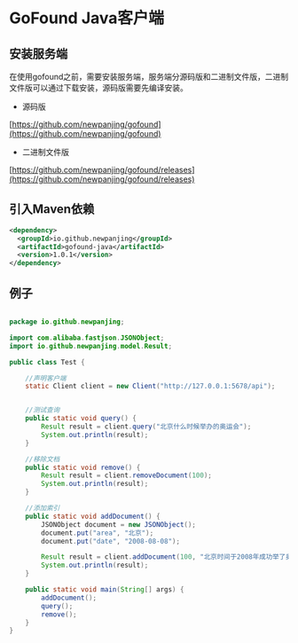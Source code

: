 # GoFound Java客户端


## 安装服务端

在使用gofound之前，需要安装服务端，服务端分源码版和二进制文件版，二进制文件版可以通过下载安装，源码版需要先编译安装。

+ 源码版

[https://github.com/newpanjing/gofound](https://github.com/newpanjing/gofound)

+ 二进制文件版

[https://github.com/newpanjing/gofound/releases](https://github.com/newpanjing/gofound/releases)


## 引入Maven依赖
```xml
<dependency>
  <groupId>io.github.newpanjing</groupId>
  <artifactId>gofound-java</artifactId>
  <version>1.0.1</version>
</dependency>
```

## 例子

```java

package io.github.newpanjing;

import com.alibaba.fastjson.JSONObject;
import io.github.newpanjing.model.Result;

public class Test {

    //声明客户端
    static Client client = new Client("http://127.0.0.1:5678/api");


    //测试查询
    public static void query() {
        Result result = client.query("北京什么时候举办的奥运会");
        System.out.println(result);
    }

    //移除文档
    public static void remove() {
        Result result = client.removeDocument(100);
        System.out.println(result);
    }

    //添加索引
    public static void addDocument() {
        JSONObject document = new JSONObject();
        document.put("area", "北京");
        document.put("date", "2008-08-08");

        Result result = client.addDocument(100, "北京时间于2008年成功举了奥运会", document);
        System.out.println(result);
    }

    public static void main(String[] args) {
        addDocument();
        query();
        remove();
    }
}


```
